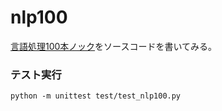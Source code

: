 # nlp100

[言語処理100本ノック](http://www.cl.ecei.tohoku.ac.jp/nlp100/)をソースコードを書いてみる。

### テスト実行

```
python -m unittest test/test_nlp100.py
```
